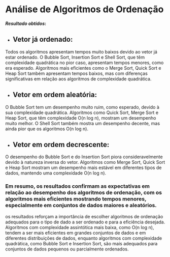 # Análise de Algoritmos de Ordenação
***Resultado obtidos*:**
- ## **Vetor já ordenado**: 
Todos os algoritmos apresentam tempos muito baixos devido ao vetor já estar ordenado.
O Bubble Sort, Insertion Sort e Shell Sort, que têm complexidade quadrática no pior caso, apresentam tempos menores, como era esperado.
Algoritmos mais eficientes como o Merge Sort, Quick Sort e Heap Sort também apresentam tempos baixos, mas com diferenças significativas em relação aos algoritmos de complexidade quadrática. 
- ## **Vetor em ordem aleatória**:
O Bubble Sort tem um desempenho muito ruim, como esperado, devido à sua complexidade quadrática.
Algoritmos como Quick Sort, Merge Sort e Heap Sort, que têm complexidade O(n log n), mostram um desempenho muito melhor.
O Shell Sort também mostra um desempenho decente, mas ainda pior que os algoritmos O(n log n).
- ## **Vetor em ordem decrescente**:
O desempenho do Bubble Sort e do Insertion Sort piora consideravelmente devido à natureza inversa do vetor.
Algoritmos como Merge Sort, Quick Sort e Heap Sort mostram um desempenho mais estável em diferentes tipos de dados, mantendo uma complexidade O(n log n).
&nbsp;

### Em resumo, os resultados confirmam as expectativas em relação ao desempenho dos algoritmos de ordenação, com os algoritmos mais eficientes mostrando tempos menores, especialmente em conjuntos de dados maiores e aleatórios.
os resultados reforçam a importância de escolher algoritmos de ordenação adequados para o tipo de dado a ser ordenado e para a eficiência desejada. Algoritmos com complexidade assintótica mais baixa, como O(n log n), tendem a ser mais eficientes em grandes conjuntos de dados e em diferentes distribuições de dados, enquanto algoritmos com complexidade quadrática, como Bubble Sort e Insertion Sort, são mais adequados para conjuntos de dados pequenos ou parcialmente ordenados.